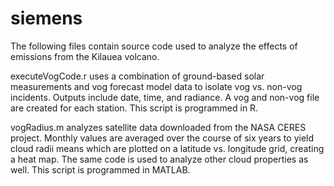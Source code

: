 # siemens
The following files contain source code used to analyze the effects of emissions from the Kilauea volcano.

executeVogCode.r uses a combination of ground-based solar measurements and vog forecast model data to isolate vog vs. non-vog incidents. Outputs include date, time, and radiance. A vog and non-vog file are created for each station. This script is programmed in R.

vogRadius.m analyzes satellite data downloaded from the NASA CERES project. Monthly values are averaged over the course of six years to yield cloud radii means which are plotted on a latitude vs. longitude grid, creating a heat map. The same code is used to analyze other cloud properties as well. This script is programmed in MATLAB.
